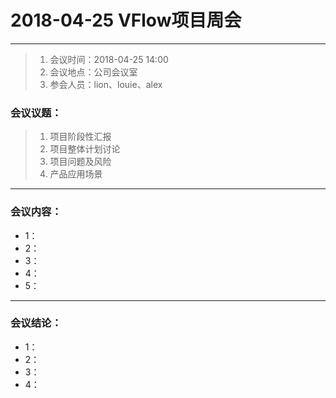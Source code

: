 ﻿# 2018-04-25 VFlow项目周会
---
>    1. 会议时间：2018-04-25 14:00
>    2. 会议地点：公司会议室
>    3. 参会人员：lion、louie、alex

### 会议议题：
>    1. 项目阶段性汇报
>    2. 项目整体计划讨论
>    3. 项目问题及风险
>    4. 产品应用场景

---
### 会议内容：
* 1：
* 2：
* 3：
* 4：
* 5：

---
### 会议结论：
- 1：
- 2：
- 3：
- 4：


